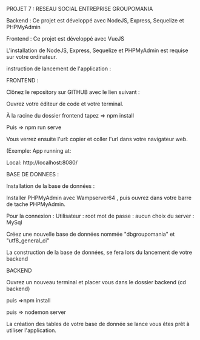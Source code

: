 PROJET 7 : RESEAU SOCIAL ENTREPRISE GROUPOMANIA

Backend : Ce projet est développé avec NodeJS, Express, Sequelize et PHPMyAdmin

Frontend : Ce projet est développé avec VueJS

L'installation de NodeJS, Express, Sequelize et PHPMyAdmin est requise sur votre ordinateur.

instruction de lancement de l'application :

FRONTEND :

Clônez le repository sur GITHUB avec le lien suivant :

Ouvrez votre éditeur de code et votre terminal.

À la racine du dossier frontend tapez => npm install

Puis => npm run serve

Vous verrez ensuite l'url: copier et coller l'url dans votre navigateur web.

(Exemple: App running at:

Local: http://localhost:8080/

BASE DE DONNEES :

Installation de la base de données :

Installer PHPMyAdmin avec Wampserver64 , puis ouvrez dans votre barre de tache PHPMyAdmin.

Pour la connexion :
Utilisateur : root
mot de passe : aucun
choix du server : MySql

Créez une nouvelle base de données nommée "dbgroupomania" et "utf8_general_ci"

La construction de la base de données, se fera lors du lancement de votre backend

BACKEND

Ouvrez un nouveau terminal et placer vous dans le dossier backend (cd backend)

puis =>npm install

puis => nodemon server

La création des tables de votre base de donnée se lance vous êtes prêt à utiliser l'application.
